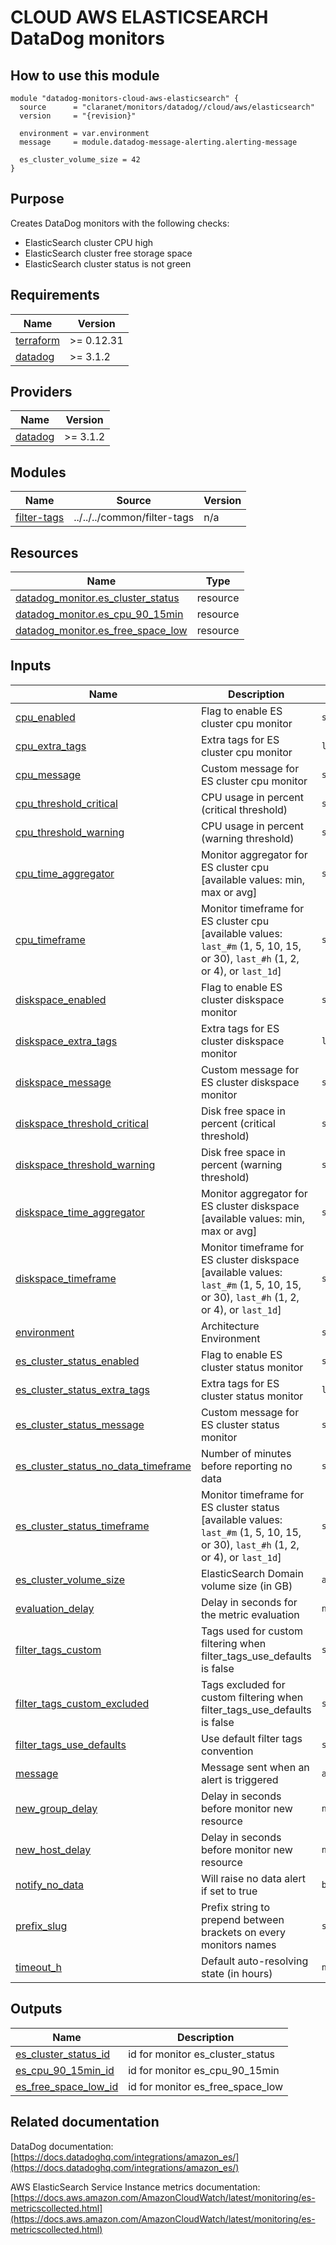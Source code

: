 # CLOUD AWS ELASTICSEARCH DataDog monitors

## How to use this module

```hcl
module "datadog-monitors-cloud-aws-elasticsearch" {
  source      = "claranet/monitors/datadog//cloud/aws/elasticsearch"
  version     = "{revision}"

  environment = var.environment
  message     = module.datadog-message-alerting.alerting-message

  es_cluster_volume_size = 42
}

```

## Purpose

Creates DataDog monitors with the following checks:

- ElasticSearch cluster CPU high
- ElasticSearch cluster free storage space
- ElasticSearch cluster status is not green

<!-- BEGIN_TF_DOCS -->
## Requirements

| Name | Version |
|------|---------|
| <a name="requirement_terraform"></a> [terraform](#requirement\_terraform) | >= 0.12.31 |
| <a name="requirement_datadog"></a> [datadog](#requirement\_datadog) | >= 3.1.2 |

## Providers

| Name | Version |
|------|---------|
| <a name="provider_datadog"></a> [datadog](#provider\_datadog) | >= 3.1.2 |

## Modules

| Name | Source | Version |
|------|--------|---------|
| <a name="module_filter-tags"></a> [filter-tags](#module\_filter-tags) | ../../../common/filter-tags | n/a |

## Resources

| Name | Type |
|------|------|
| [datadog_monitor.es_cluster_status](https://registry.terraform.io/providers/DataDog/datadog/latest/docs/resources/monitor) | resource |
| [datadog_monitor.es_cpu_90_15min](https://registry.terraform.io/providers/DataDog/datadog/latest/docs/resources/monitor) | resource |
| [datadog_monitor.es_free_space_low](https://registry.terraform.io/providers/DataDog/datadog/latest/docs/resources/monitor) | resource |

## Inputs

| Name | Description | Type | Default | Required |
|------|-------------|------|---------|:--------:|
| <a name="input_cpu_enabled"></a> [cpu\_enabled](#input\_cpu\_enabled) | Flag to enable ES cluster cpu monitor | `string` | `"true"` | no |
| <a name="input_cpu_extra_tags"></a> [cpu\_extra\_tags](#input\_cpu\_extra\_tags) | Extra tags for ES cluster cpu monitor | `list(string)` | `[]` | no |
| <a name="input_cpu_message"></a> [cpu\_message](#input\_cpu\_message) | Custom message for ES cluster cpu monitor | `string` | `""` | no |
| <a name="input_cpu_threshold_critical"></a> [cpu\_threshold\_critical](#input\_cpu\_threshold\_critical) | CPU usage in percent (critical threshold) | `string` | `"90"` | no |
| <a name="input_cpu_threshold_warning"></a> [cpu\_threshold\_warning](#input\_cpu\_threshold\_warning) | CPU usage in percent (warning threshold) | `string` | `"80"` | no |
| <a name="input_cpu_time_aggregator"></a> [cpu\_time\_aggregator](#input\_cpu\_time\_aggregator) | Monitor aggregator for ES cluster cpu [available values: min, max or avg] | `string` | `"min"` | no |
| <a name="input_cpu_timeframe"></a> [cpu\_timeframe](#input\_cpu\_timeframe) | Monitor timeframe for ES cluster cpu [available values: `last_#m` (1, 5, 10, 15, or 30), `last_#h` (1, 2, or 4), or `last_1d`] | `string` | `"last_15m"` | no |
| <a name="input_diskspace_enabled"></a> [diskspace\_enabled](#input\_diskspace\_enabled) | Flag to enable ES cluster diskspace monitor | `string` | `"true"` | no |
| <a name="input_diskspace_extra_tags"></a> [diskspace\_extra\_tags](#input\_diskspace\_extra\_tags) | Extra tags for ES cluster diskspace monitor | `list(string)` | `[]` | no |
| <a name="input_diskspace_message"></a> [diskspace\_message](#input\_diskspace\_message) | Custom message for ES cluster diskspace monitor | `string` | `""` | no |
| <a name="input_diskspace_threshold_critical"></a> [diskspace\_threshold\_critical](#input\_diskspace\_threshold\_critical) | Disk free space in percent (critical threshold) | `string` | `"10"` | no |
| <a name="input_diskspace_threshold_warning"></a> [diskspace\_threshold\_warning](#input\_diskspace\_threshold\_warning) | Disk free space in percent (warning threshold) | `string` | `"20"` | no |
| <a name="input_diskspace_time_aggregator"></a> [diskspace\_time\_aggregator](#input\_diskspace\_time\_aggregator) | Monitor aggregator for ES cluster diskspace [available values: min, max or avg] | `string` | `"max"` | no |
| <a name="input_diskspace_timeframe"></a> [diskspace\_timeframe](#input\_diskspace\_timeframe) | Monitor timeframe for ES cluster diskspace [available values: `last_#m` (1, 5, 10, 15, or 30), `last_#h` (1, 2, or 4), or `last_1d`] | `string` | `"last_15m"` | no |
| <a name="input_environment"></a> [environment](#input\_environment) | Architecture Environment | `string` | n/a | yes |
| <a name="input_es_cluster_status_enabled"></a> [es\_cluster\_status\_enabled](#input\_es\_cluster\_status\_enabled) | Flag to enable ES cluster status monitor | `string` | `"true"` | no |
| <a name="input_es_cluster_status_extra_tags"></a> [es\_cluster\_status\_extra\_tags](#input\_es\_cluster\_status\_extra\_tags) | Extra tags for ES cluster status monitor | `list(string)` | `[]` | no |
| <a name="input_es_cluster_status_message"></a> [es\_cluster\_status\_message](#input\_es\_cluster\_status\_message) | Custom message for ES cluster status monitor | `string` | `""` | no |
| <a name="input_es_cluster_status_no_data_timeframe"></a> [es\_cluster\_status\_no\_data\_timeframe](#input\_es\_cluster\_status\_no\_data\_timeframe) | Number of minutes before reporting no data | `string` | `60` | no |
| <a name="input_es_cluster_status_timeframe"></a> [es\_cluster\_status\_timeframe](#input\_es\_cluster\_status\_timeframe) | Monitor timeframe for ES cluster status [available values: `last_#m` (1, 5, 10, 15, or 30), `last_#h` (1, 2, or 4), or `last_1d`] | `string` | `"last_30m"` | no |
| <a name="input_es_cluster_volume_size"></a> [es\_cluster\_volume\_size](#input\_es\_cluster\_volume\_size) | ElasticSearch Domain volume size (in GB) | `any` | n/a | yes |
| <a name="input_evaluation_delay"></a> [evaluation\_delay](#input\_evaluation\_delay) | Delay in seconds for the metric evaluation | `number` | `900` | no |
| <a name="input_filter_tags_custom"></a> [filter\_tags\_custom](#input\_filter\_tags\_custom) | Tags used for custom filtering when filter\_tags\_use\_defaults is false | `string` | `"*"` | no |
| <a name="input_filter_tags_custom_excluded"></a> [filter\_tags\_custom\_excluded](#input\_filter\_tags\_custom\_excluded) | Tags excluded for custom filtering when filter\_tags\_use\_defaults is false | `string` | `""` | no |
| <a name="input_filter_tags_use_defaults"></a> [filter\_tags\_use\_defaults](#input\_filter\_tags\_use\_defaults) | Use default filter tags convention | `string` | `"true"` | no |
| <a name="input_message"></a> [message](#input\_message) | Message sent when an alert is triggered | `any` | n/a | yes |
| <a name="input_new_group_delay"></a> [new\_group\_delay](#input\_new\_group\_delay) | Delay in seconds before monitor new resource | `number` | `300` | no |
| <a name="input_new_host_delay"></a> [new\_host\_delay](#input\_new\_host\_delay) | Delay in seconds before monitor new resource | `number` | `300` | no |
| <a name="input_notify_no_data"></a> [notify\_no\_data](#input\_notify\_no\_data) | Will raise no data alert if set to true | `bool` | `true` | no |
| <a name="input_prefix_slug"></a> [prefix\_slug](#input\_prefix\_slug) | Prefix string to prepend between brackets on every monitors names | `string` | `""` | no |
| <a name="input_timeout_h"></a> [timeout\_h](#input\_timeout\_h) | Default auto-resolving state (in hours) | `number` | `0` | no |

## Outputs

| Name | Description |
|------|-------------|
| <a name="output_es_cluster_status_id"></a> [es\_cluster\_status\_id](#output\_es\_cluster\_status\_id) | id for monitor es\_cluster\_status |
| <a name="output_es_cpu_90_15min_id"></a> [es\_cpu\_90\_15min\_id](#output\_es\_cpu\_90\_15min\_id) | id for monitor es\_cpu\_90\_15min |
| <a name="output_es_free_space_low_id"></a> [es\_free\_space\_low\_id](#output\_es\_free\_space\_low\_id) | id for monitor es\_free\_space\_low |
<!-- END_TF_DOCS -->
## Related documentation

DataDog documentation: [https://docs.datadoghq.com/integrations/amazon_es/](https://docs.datadoghq.com/integrations/amazon_es/)

AWS ElasticSearch Service Instance metrics documentation: [https://docs.aws.amazon.com/AmazonCloudWatch/latest/monitoring/es-metricscollected.html](https://docs.aws.amazon.com/AmazonCloudWatch/latest/monitoring/es-metricscollected.html)
